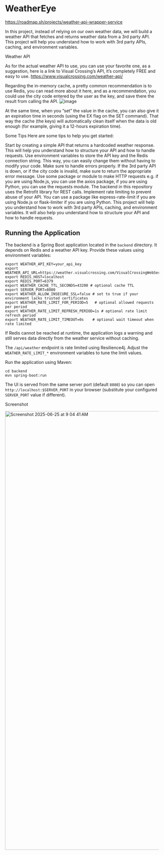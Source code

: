 # WeatherEye
https://roadmap.sh/projects/weather-api-wrapper-service


In this project, instead of relying on our own weather data, we will build a weather API that fetches and returns weather data from a 3rd party API. This project will help you understand how to work with 3rd party APIs, caching, and environment variables.

Weather API

As for the actual weather API to use, you can use your favorite one, as a suggestion, here is a link to Visual Crossing’s API, it’s completely FREE and easy to use.
https://www.visualcrossing.com/weather-api/

Regarding the in-memory cache, a pretty common recommendation is to use Redis, you can read more about it here, and as a recommendation, you could use the city code entered by the user as the key, and save there the result from calling the API.
![image](https://github.com/user-attachments/assets/fcef24c0-a7ea-4f4e-b879-03e7d0dd938a)


At the same time, when you “set” the value in the cache, you can also give it an expiration time in seconds (using the EX flag on the SET command). That way the cache (the keys) will automatically clean itself when the data is old enough (for example, giving it a 12-hours expiration time).

Some Tips
Here are some tips to help you get started:

Start by creating a simple API that returns a hardcoded weather response. This will help you understand how to structure your API and how to handle requests.
Use environment variables to store the API key and the Redis connection string. This way, you can easily change them without having to modify your code.
Make sure to handle errors properly. If the 3rd party API is down, or if the city code is invalid, make sure to return the appropriate error message.
Use some package or module to make HTTP requests e.g. if you are using Node.js, you can use the axios package, if you are using Python, you can use the requests module. The backend in this repository uses the Retrofit library for REST calls.
Implement rate limiting to prevent abuse of your API. You can use a package like express-rate-limit if you are using Node.js or flask-limiter if you are using Python.
This project will help you understand how to work with 3rd party APIs, caching, and environment variables. It will also help you understand how to structure your API and how to handle requests.

## Running the Application

The backend is a Spring Boot application located in the `backend` directory. It depends on Redis and a weather API key. Provide these values using environment variables:

```
export WEATHER_API_KEY=your_api_key
export WEATHER_API_URL=https://weather.visualcrossing.com/VisualCrossingWebServices/rest/services/timeline
export REDIS_HOST=localhost
export REDIS_PORT=6379
export WEATHER_CACHE_TTL_SECONDS=43200 # optional cache TTL
export SERVER_PORT=8080
export WEATHER_ALLOW_INSECURE_SSL=false # set to true if your environment lacks trusted certificates
export WEATHER_RATE_LIMIT_FOR_PERIOD=5   # optional allowed requests per period
export WEATHER_RATE_LIMIT_REFRESH_PERIOD=1s # optional rate limit refresh period
export WEATHER_RATE_LIMIT_TIMEOUT=0s    # optional wait timeout when rate limited
```

If Redis cannot be reached at runtime, the application logs a warning and still
serves data directly from the weather service without caching.

The `/api/weather` endpoint is rate limited using Resilience4j. Adjust the
`WEATHER_RATE_LIMIT_*` environment variables to tune the limit values.

Run the application using Maven:

```
cd backend
mvn spring-boot:run
```

The UI is served from the same server port (default `8080`) so you can open
`http://localhost:$SERVER_PORT` in your browser (substitute your configured
`SERVER_PORT` value if different).

Screenshot

<img width="1439" alt="Screenshot 2025-06-25 at 9 04 41 AM" src="https://github.com/user-attachments/assets/6c8de001-4d81-481a-b051-1ad4a6f55337" />


